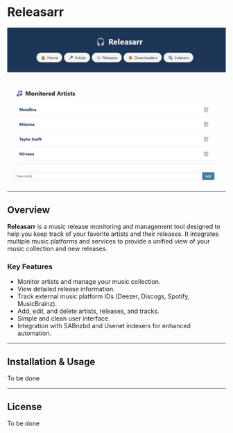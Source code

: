 # Releasarr

<p align="center">
  <img src="/Logo/cover.png" alt="Releasarr Cover" width="600" />
</p>

---

## Overview

**Releasarr** is a music release monitoring and management tool designed to help you keep track of your favorite artists and their releases. It integrates multiple music platforms and services to provide a unified view of your music collection and new releases.

### Key Features

- Monitor artists and manage your music collection.
- View detailed release information.
- Track external music platform IDs (Deezer, Discogs, Spotify, MusicBrainz).
- Add, edit, and delete artists, releases, and tracks.
- Simple and clean user interface.
- Integration with SABnzbd and Usenet indexers for enhanced automation.

---

## Installation & Usage

To be done

---

## License

To be done